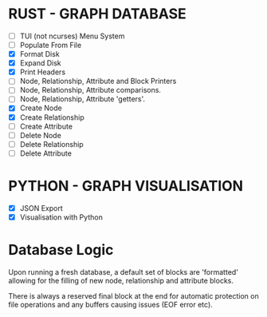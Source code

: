 # RUST - GRAPH DATABASE
- [ ] TUI (not ncurses) Menu System
- [ ] Populate From File
- [x] Format Disk
- [x] Expand Disk
- [x] Print Headers
- [ ] Node, Relationship, Attribute and Block Printers
- [ ] Node, Relationship, Attribute comparisons.
- [ ] Node, Relationship, Attribute 'getters'.
- [x] Create Node
- [x] Create Relationship
- [ ] Create Attribute
- [ ] Delete Node
- [ ] Delete Relationship
- [ ] Delete Attribute

# PYTHON - GRAPH VISUALISATION
- [x] JSON Export
- [x] Visualisation with Python

# Database Logic

Upon running a fresh database, a default set of blocks are 'formatted' allowing for the filling of new node, relationship and attribute blocks.

There is always a reserved final block at the end for automatic protection on file operations and any buffers causing issues (EOF error etc).
